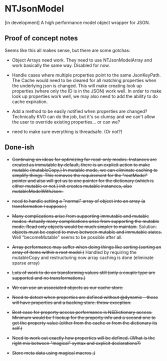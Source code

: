 NTJsonModel
===========

[in development] A high performance model object wrapper for JSON.

Proof of concept notes
----------------------

Seems like this all makes sense, but there are some gotchas:

 - Object Arrays need work. They need to use NTJsonModelArray and work basically the same way. Disabled for now.
 
 - Handle cases where multiple properties point to the same JsonKeyPath. The Cache would need to be cleared for all matching properties
   when the underlying json is changed. This will make creating look up properties (where only the ID is in the JSON) work well. In order
   to make look up properties work well, we may also need to add the ability to do cache expiration.
   
 - Add a method to be easily notified when properties are changed? Technically KVO can do the job, but it's so clumsy and we can't allow
   the user to override existing properties... or can we?
   
 - need to make sure everything is threadsafe. (Or not?)
 
Done-ish
--------
   
 - ~~Continuing on ideas for optimizing for read-only modes. Instances are created as immutable by default, there
   is an explicit action to make mutable (mutableCopy.) In mutable mode, we can eliminate caching to simplify things.
   This removes the requirement for the "rootModel" pointer and also will get us to one pointer for the dictionary 
   (which is either mutable or not.) init creates mutable instances, also mutableModelWithJson:.~~
   
 - ~~need to handle setting a "normal" array of object into an array (a transformation I suppose.)~~
   
 - ~~Many complications arise from supporting immutable and mutable modes. Actually many complications arise from supporting
   the mutable mode. Read only objects would be much simpler to maintain.~~ Solution: ~~objects must be copied to move between
   mutable and immutable states.~~ Well "becomeMutable" seems to be possible after all.
   
 - ~~Array performance may suffer when doing things like sorting (sorting an array of items within a root model.)~~ Handled
 by requiring the mutableCopy and restructuring now array caching is done (eliminate sparse array)
 
  - ~~Lots of work to do on transforming values still (only a couple type are supported and no transformations.)~~
  
  - ~~We can use an associated objects as our cache store.~~
   
  - ~~Need to detect when properties are defined without @dynamic - these will have properties and
 a backing store. throw exception.~~
 
  - ~~Best case for property access performance is NSDictionary access. Minimum would be 1 lookup for the property info
   and a second one to get the property value (either from the cache or from the dictionary its self.)~~

 - ~~Need to work out exactly how properties will be defined. (What is the right mix between "magical"
 syntax and explicit declarations?)~~

 - ~~Store meta data using magical macros ;)~~



 

 

